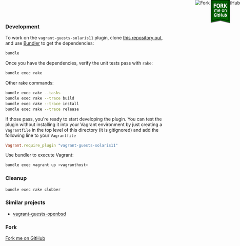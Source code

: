 ### Development

To work on the `vagrant-guests-solaris11` plugin, clone [this repository
out](https://github.com/janth/vagrant-guests-solaris11), and use
[Bundler](http://gembundler.com) to get the dependencies:

```bash
bundle
```

Once you have the dependencies, verify the unit tests pass with `rake`:

```bash
bundle exec rake 
```

Other rake commands:
```bash
bundle exec rake --tasks
bundle exec rake --trace build
bundle exec rake --trace install
bundle exec rake --trace release
```


If those pass, you're ready to start developing the plugin. You can test
the plugin without installing it into your Vagrant environment by just
creating a `Vagrantfile` in the top level of this directory (it is gitignored)
and add the following line to your `Vagrantfile` 
```ruby
Vagrant.require_plugin "vagrant-guests-solaris11"
```
Use bundler to execute Vagrant:
```bash
bundle exec vagrant up <vagranthost>
```
### Cleanup

```bash
bundle exec rake clobber
```

### Similar projects

* [vagrant-guests-openbsd](https://github.com/nabeken/vagrant-guests-openbsd.git)

### Fork

<!--
https://github.com/jamesflorentino/fork-ribbons/blob/master/README.md
https://github.com/aral/fork-me-on-github-retina-ribbons/blob/master/readme.md
https://github.com/simonwhitaker/github-fork-ribbon-css
https://github.com/adam-p/markdown-here/wiki/Markdown-Cheatsheet
-->

   <a href="https://github.com/janth/vagrant-guests-solarsi11/"><img style="position: absolute; top: 0; right: 0; border: 0;" src="https://s3.amazonaws.com/github/ribbons/forkme_right_green_007200.png" alt="Fork me on GitHub"></a>
   <a href="https://github.com/janth/vagrant-guests-solaris11"><img style="position: absolute; top: 0; right: 30px; border: 0;" src="https://github.com/jamesflorentino/fork-ribbons/raw/master/ribbons/green-white.png" alt="Fork me on GitHub"></a>

   <!-- BOTTOM RIGHT RIBBON: START COPYING HERE -->
   <div class="github-fork-ribbon-wrapper right-bottom">
   <div class="github-fork-ribbon">
   <a href="https://github.com/simonwhitaker/github-fork-ribbon-css">Fork me on GitHub</a>
   </div>
   </div>
